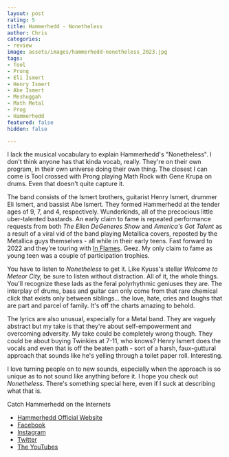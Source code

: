 ```yaml
---
layout: post
rating: 5
title: Hammerhedd - Nonetheless
author: Chris
categories:
- review
image: assets/images/hammerhedd-nonetheless_2023.jpg
tags:
- Tool
- Prong
- Eli Ismert
- Henry Ismert
- Abe Ismert
- Meshuggah
- Math Metal
- Prog
- Hammerhedd
featured: false
hidden: false

---
```

I lack the musical vocabulary to explain Hammerhedd's "Nonetheless". I don't think anyone has that kinda vocab, really.  They're on their own program, in their own universe doing their own thing.  The closest I can come is Tool crossed with Prong playing Math Rock with Gene Krupa on drums. Even that doesn't quite capture it.

The band consists of the Ismert brothers, guitarist Henry Ismert, drummer Eli Ismert, and bassist Abe Ismert.  They formed Hammerhedd at the tender ages of 9, 7, and 4, respectively.  Wunderkinds, all of the precocious little uber-talented bastards.  An early claim to fame is repeated performance requests from both _The Ellen DeGeneres Show_ and _America's Got Talent_ as a result of a viral vid of the band playing Metallica covers, reposted by the Metallica guys themselves - all while in their early teens. Fast forward to 2022 and they're touring with [In Flames]().  Geez. My only claim to fame as young teen was a couple of participation trophies.

You have to listen to _Nonetheless_ to get it.  Like Kyuss's stellar _Welcome to Meteor City,_ be sure to listen without distraction.  All of it, the whole things. You'll recognize these lads as the feral polyrhythmic geniuses they are.  The interplay of drums, bass and guitar can only come from that rare chemical click that exists only between siblings... the love, hate, cries and laughs that are part and parcel of family.  It's off the charts amazing to behold. 

The lyrics are also unusual, especially for a Metal band.  They are vaguely abstract but my take is that they're about self-empowerment and overcoming adversity.  My take could be completely wrong though. They could be about buying Twinkies at 7-11, who knows?  Henry Ismert does the vocals and even that is off the beaten path - sort of a harsh, faux-guttural approach that sounds like he's yelling through a toilet paper roll.  Interesting. 

I love turning people on to new sounds, especially when the approach is so unique as to not sound like anything before it.  I hope you check out _Nonetheless_.  There's something special here, even if I suck at describing what that is. 

Catch Hammerhedd on the Internets

* [Hammerhedd Official Website](https://hammerhedd.com/)
* [Facebook](https://www.facebook.com/HammerheddKC/)
* [Instagram](https://www.instagram.com/HAMMERHEDDKC/)
* [Twitter](https://twitter.com/hammerheddkc)
* [The YouTubes]()